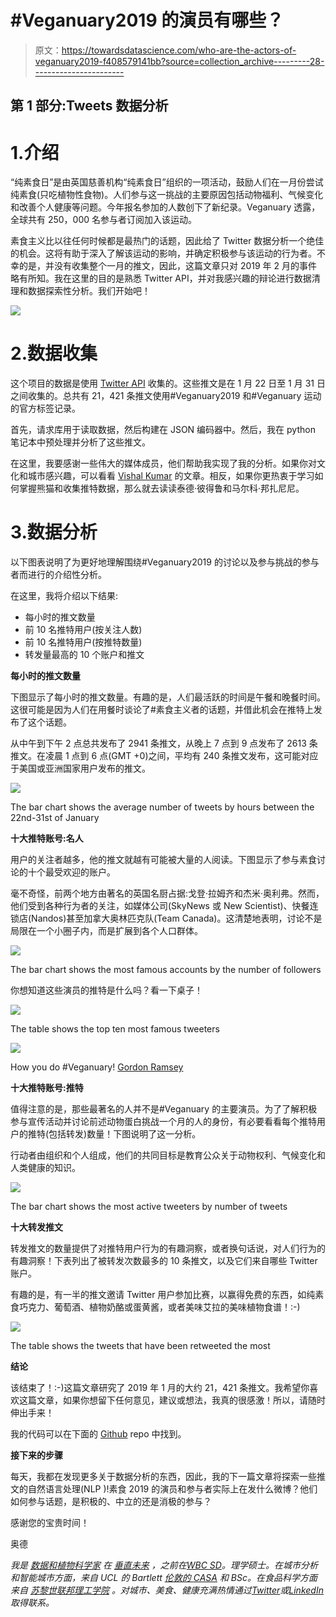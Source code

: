 # #Veganuary2019 的演员有哪些？

> 原文：<https://towardsdatascience.com/who-are-the-actors-of-veganuary2019-f408579141bb?source=collection_archive---------28----------------------->

## 第 1 部分:Tweets 数据分析

# 1.介绍

“纯素食日”是由英国慈善机构“纯素食日”组织的一项活动，鼓励人们在一月份尝试纯素食(只吃植物性食物)。人们参与这一挑战的主要原因包括动物福利、气候变化和改善个人健康等问题。今年报名参加的人数创下了新纪录。Veganuary 透露，全球共有 250，000 名参与者订阅加入该运动。

素食主义比以往任何时候都是最热门的话题，因此给了 Twitter 数据分析一个绝佳的机会。这将有助于深入了解该运动的影响，并确定积极参与该运动的行为者。不幸的是，并没有收集整个一月的推文，因此，这篇文章只对 2019 年 2 月的事件略有所知。我在这里的目的是熟悉 Twitter API，并对我感兴趣的辩论进行数据清理和数据探索性分析。我们开始吧！

![](img/225e2e874a815836bf2a7108681dc602.png)

# 2.数据收集

这个项目的数据是使用 [Twitter API](https://developer.twitter.com/en/docs/basics/getting-started) 收集的。这些推文是在 1 月 22 日至 1 月 31 日之间收集的。总共有 21，421 条推文使用#Veganuary2019 和#Veganuary 运动的官方标签记录。

首先，请求库用于读取数据，然后构建在 JSON 编码器中。然后，我在 python 笔记本中预处理并分析了这些推文。

在这里，我要感谢一些伟大的媒体成员，他们帮助我实现了我的分析。如果你对文化和城市感兴趣，可以看看 [Vishal Kumar](https://medium.com/u/2390882c92aa?source=post_page-----f408579141bb--------------------------------) 的文章。相反，如果你更热衷于学习如何掌握熊猫和收集推特数据，那么就去读读泰德·彼得鲁和马尔科·邦扎尼尼。

# 3.数据分析

以下图表说明了为更好地理解围绕#Veganuary2019 的讨论以及参与挑战的参与者而进行的介绍性分析。

在这里，我将介绍以下结果:

*   每小时的推文数量
*   前 10 名推特用户(按关注人数)
*   前 10 名推特用户(按推特数量)
*   转发量最高的 10 个账户和推文

**每小时的推文数量**

下图显示了每小时的推文数量。有趣的是，人们最活跃的时间是午餐和晚餐时间。这很可能是因为人们在用餐时谈论了#素食主义者的话题，并借此机会在推特上发布了这个话题。

从中午到下午 2 点总共发布了 2941 条推文，从晚上 7 点到 9 点发布了 2613 条推文。在凌晨 1 点到 6 点(GMT +0)之间，平均有 240 条推文发布，这可能对应于美国或亚洲国家用户发布的推文。

![](img/ae38af68582eaa47d2a2ec174633bdbd.png)

The bar chart shows the average number of tweets by hours between the 22nd-31st of January

**十大推特账号:名人**

用户的关注者越多，他的推文就越有可能被大量的人阅读。下图显示了参与素食讨论的十个最受欢迎的账户。

毫不奇怪，前两个地方由著名的英国名厨占据:戈登·拉姆齐和杰米·奥利弗。然而，他们受到各种行为者的关注，如媒体公司(SkyNews 或 New Scientist)、快餐连锁店(Nandos)甚至加拿大奥林匹克队(Team Canada)。这清楚地表明，讨论不是局限在一个小圈子内，而是扩展到各个人口群体。

![](img/4010d6ba377422c3d6ef738360c60d32.png)

The bar chart shows the most famous accounts by the number of followers

你想知道这些演员的推特是什么吗？看一下桌子！

![](img/744a25c23d513bd53da0b4c30ef0b77a.png)

The table shows the top ten most famous tweeters

![](img/135cca4ee7dbee07359025f9ede517d5.png)

How you do #Veganuary! [Gordon Ramsey](https://medium.com/u/54a723e71ecb?source=post_page-----f408579141bb--------------------------------)

**十大推特账号:推特**

值得注意的是，那些最著名的人并不是#Veganuary 的主要演员。为了了解积极参与宣传活动并讨论前述动物蛋白挑战一个月的人的身份，有必要看看每个推特用户的推特(包括转发)数量！下图说明了这一分析。

行动者由组织和个人组成，他们的共同目标是教育公众关于动物权利、气候变化和人类健康的知识。

![](img/5896a5e7e9fa6c861399d0700ae84922.png)

The bar chart shows the most active tweeters by number of tweets

**十大转发推文**

转发推文的数量提供了对推特用户行为的有趣洞察，或者换句话说，对人们行为的有趣洞察！下表列出了被转发次数最多的 10 条推文，以及它们来自哪些 Twitter 账户。

有趣的是，有一半的推文邀请 Twitter 用户参加比赛，以赢得免费的东西，如纯素食巧克力、葡萄酒、植物奶酪或蛋黄酱，或者美味艾拉的美味植物食谱！:-)

![](img/0205b074754c876cb334d97cbd213254.png)

The table shows the tweets that have been retweeted the most

**结论**

该结束了！:-)这篇文章研究了 2019 年 1 月的大约 21，421 条推文。我希望你喜欢这篇文章，如果你想留下任何意见，建议或想法，我真的很感激！所以，请随时伸出手来！

我的代码可以在下面的 [Github](https://github.com/audevuilli/veganuary-analysis) repo 中找到。

**接下来的步骤**

每天，我都在发现更多关于数据分析的东西，因此，我的下一篇文章将探索一些推文的自然语言处理(NLP )!素食 2019 的演员和参与者实际上在发什么微博？他们如何参与话题，是积极的、中立的还是消极的参与？

感谢您的宝贵时间！

奥德

*我是* [*数据和植物科学家*](http://www.audevuilli.com) *在* [*垂直未来*](https://www.verticalfuture.co.uk/) *，之前在*[*WBC SD*](https://www.wbcsd.org/)*。理学硕士。在城市分析和智能城市方面，来自 UCL 的 Bartlett* [*伦敦的 CASA*](https://www.ucl.ac.uk/bartlett/casa/) *和 BSc。在食品科学方面来自* [*苏黎世联邦理工学院*](https://ethz.ch/en.html) *。对城市、美食、健康充满热情通过*[*Twitter*](https://twitter.com/audevuilli)*或*[*LinkedIn*](https://www.linkedin.com/in/aude-vuilliomenet-69248711a/)*取得联系。*
